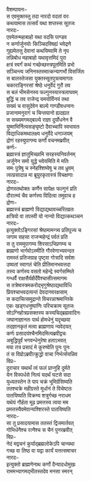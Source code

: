 वैशम्पायनः-   
स एवमुक्तस्तु तदा नारदो वदतां वरः  
कथयामास तत्सर्वं यथा शप्तस्स सूतजः  
नारदः-  
एवमेतन्महाबाहो यथा वदसि पाण्डव  
न कर्णार्जुनयोः किञ्चिदविषह्यं भवेद्रणे  
गुह्यमेतत्तु देवानां कथयिष्यामि ते नृप  
तन्निबोध महाबाहो यथावृत्तमिदं पुरा  
क्षत्रं स्वर्गं कथं गच्छेच्छस्त्रपूतमिति प्रभो  
सञ्चिन्त्य जनिनस्तस्मात्कन्यागर्भो विसर्जितः  
स बालस्तेजसा युक्तस्सूतपुत्रत्वमागतः  
चकाराङ्गिरसां श्रेष्ठे धनुर्वेदं गुरौ तव  
स बलं भीमसेनस्य फल्गुनस्यास्त्रलाघवम्  
बुद्धिं च तव राजेन्द्र यमयोर्विनयं तथा  
सख्यं च वासुदेवेन बाल्ये गाण्डीवधन्वनः  
प्रजानामनुरागं च चिन्तयानो ह्यदह्यत  
स सख्यमगमद्बाल्ये राज्ञा दुर्योधनेन वै  
युष्माभिर्नित्यसङ्घृष्टो दैवाच्चापि स्वभावतः  
विद्याधिकमथालक्ष्य धनुर्वेदे धनञ्जयम्  
द्रोणं रहस्युपागम्य कर्णो वचनमब्रवीत्  
कर्णः-  
ब्रह्मास्त्रं ज्ञातुमिच्छामि सरहस्यनिवर्तनम्  
अर्जुनेन समो युद्धे भवेयमिति मे मतिः  
समः पुत्रेषु च स्नेहश्शिष्येषु च तव ध्रुवम्  
त्वत्प्रसादान्न मा ब्रूयुरकृतास्त्रं विचक्षणाः  
नारदः-  
द्रोणस्तथोक्तः कर्णेन सापेक्षः फल्गुनं प्रति  
दौरात्म्यं चैव कर्णस्य विदित्वा तमुवाच ह  
द्रोणः-  
ब्रह्मास्त्रं ब्राह्मणो विद्याद्यथावच्चरितव्रतः  
क्षत्रियो वा तपस्वी यो नान्यो विद्यात्कथञ्चन  
नारदः-  
इत्युक्तोऽङ्गिरसां श्रेष्ठमामन्त्र्य प्रतिपूज्य च  
जगाम सहसा राजन्महेन्द्रं पर्वतं प्रति  
स तु राममुपागम्य शिरसाऽभिप्रणम्य च  
ब्राह्मणो भार्गवोऽस्मीति गौरवेणाभ्यवन्दत  
रामस्तं प्रतिजग्राह पृष्ट्वा गोत्रादि सर्वशः  
उष्यतां स्वागतं चेति प्रीतिमानभवत्तदा  
तस्य कर्णस्य वसतो महेन्द्रे स्वर्गसम्मिते  
गन्धर्वै राक्षसैर्यक्षैर्देवैश्चासीत्समागमः  
स तत्रेष्वस्त्रमकरोद्भृगुश्रेष्ठाद्यथाविधि  
प्रियश्चाभवदत्यन्तं देवदानवरक्षसाम्  
स कदाचित्समुद्रान्ते विचरन्नाश्रमान्तिके  
एकः खड्गधनुष्पाणिः परिचक्राम सूतजः  
सोऽग्निहोत्रप्रसक्तस्य कस्यचिद्ब्रह्मवादिनः  
जघानाज्ञानतः पार्थ होमधेनुं यदृच्छया  
तदज्ञानकृतं मत्वा ब्राह्मणाय न्यवेदयत्  
कर्णः प्रसादयंश्चैनमिदमित्यब्रवीद्वचः  
अबुद्धिपूर्वं भगवन्धेनुरेषा हताऽभवत्  
मया तत्र प्रसादं मे कुरुष्वेति पुनः पुनः  
तं स विप्रोऽब्रवीत्क्रुद्धो वाचा निर्भर्त्सयन्निव  
विप्रः-  
दुराचार यथार्थं त्वं फलं प्राप्नुहि दुर्मते  
येन विस्पर्धसे नित्यं यदर्थं घटसे सदा  
युध्यतस्तेन ते पाप चक्रं भूमिर्ग्रसिष्यति  
ततश्चक्रे महीग्रस्ते मूर्धानं ते विचेष्टतः  
पातयिष्यति विक्रम्य शत्रुर्गच्छ नराधम  
यथेयं गौर्हता मूढ प्रमत्तस्य त्वया मम  
प्रमत्तस्यैवमेवान्यश्शिरस्ते पातयिष्यति  
नारदः-  
सा तु प्रसादयामास ततस्तं द्विजमार्तवत्  
गोभिर्धनैश्च रत्नैश्च स चैनं पुनरब्रवीत्  
विप्रः-  
नेदं मद्वचनं कुर्याद्ब्रह्मलोकेऽपि चान्यथा  
गच्छ वा तिष्ठ वा यद्वा कार्यं यत्तत्समाचर  
नारदः-  
इत्युक्तो ब्राह्मणेनाथ कर्णो दैन्यादधोमुखः  
राममभ्यागमद्भीतस्तदेव मनसा स्मरन्   
